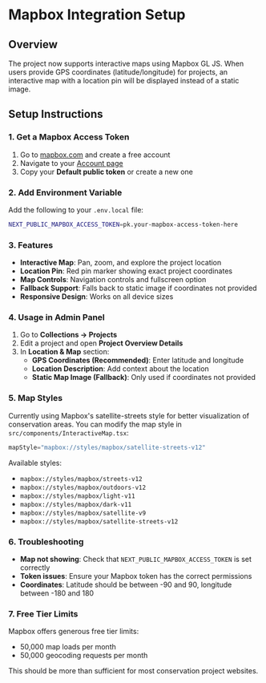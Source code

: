 # Mapbox Integration Setup

## Overview
The project now supports interactive maps using Mapbox GL JS. When users provide GPS coordinates (latitude/longitude) for projects, an interactive map with a location pin will be displayed instead of a static image.

## Setup Instructions

### 1. Get a Mapbox Access Token
1. Go to [mapbox.com](https://mapbox.com) and create a free account
2. Navigate to your [Account page](https://account.mapbox.com/)
3. Copy your **Default public token** or create a new one

### 2. Add Environment Variable
Add the following to your `.env.local` file:

```bash
NEXT_PUBLIC_MAPBOX_ACCESS_TOKEN=pk.your-mapbox-access-token-here
```

### 3. Features
- **Interactive Map**: Pan, zoom, and explore the project location
- **Location Pin**: Red pin marker showing exact project coordinates  
- **Map Controls**: Navigation controls and fullscreen option
- **Fallback Support**: Falls back to static image if coordinates not provided
- **Responsive Design**: Works on all device sizes

### 4. Usage in Admin Panel
1. Go to **Collections → Projects**
2. Edit a project and open **Project Overview Details**
3. In **Location & Map** section:
   - **GPS Coordinates (Recommended)**: Enter latitude and longitude
   - **Location Description**: Add context about the location
   - **Static Map Image (Fallback)**: Only used if coordinates not provided

### 5. Map Styles
Currently using Mapbox's satellite-streets style for better visualization of conservation areas. You can modify the map style in `src/components/InteractiveMap.tsx`:

```typescript
mapStyle="mapbox://styles/mapbox/satellite-streets-v12"
```

Available styles:
- `mapbox://styles/mapbox/streets-v12`
- `mapbox://styles/mapbox/outdoors-v12`
- `mapbox://styles/mapbox/light-v11`
- `mapbox://styles/mapbox/dark-v11`
- `mapbox://styles/mapbox/satellite-v9`
- `mapbox://styles/mapbox/satellite-streets-v12`

### 6. Troubleshooting
- **Map not showing**: Check that `NEXT_PUBLIC_MAPBOX_ACCESS_TOKEN` is set correctly
- **Token issues**: Ensure your Mapbox token has the correct permissions
- **Coordinates**: Latitude should be between -90 and 90, longitude between -180 and 180

### 7. Free Tier Limits
Mapbox offers generous free tier limits:
- 50,000 map loads per month
- 50,000 geocoding requests per month

This should be more than sufficient for most conservation project websites.